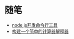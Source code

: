 # 随笔
* [node.js开发命令行工具](https://github.com/Afu0402/notes/blob/master/simple-interpreter/part1)
* [构建一个简单的计算器解释器](https://github.com/Afu0402/notes/blob/master/simple-interpreter/part1)